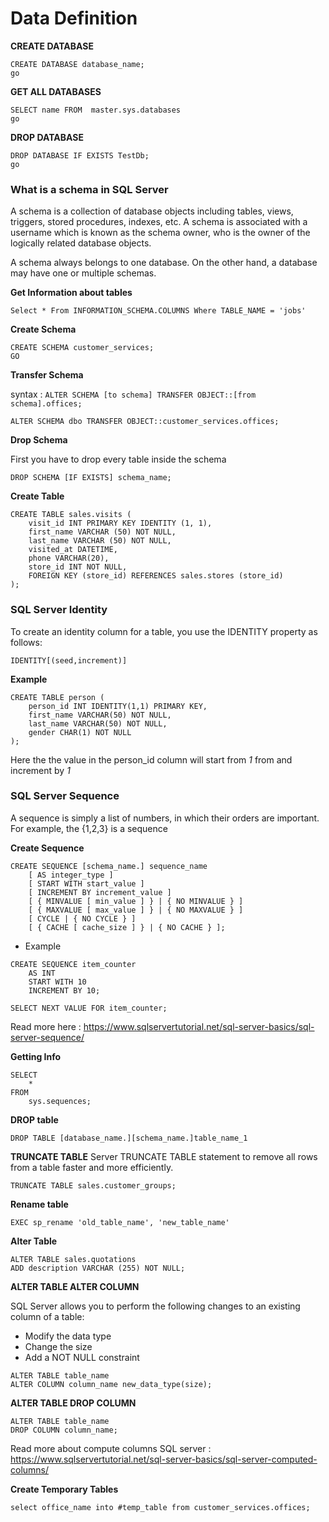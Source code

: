# Data Definition

**CREATE DATABASE**

```
CREATE DATABASE database_name;
go
```

**GET ALL DATABASES**

```
SELECT name FROM  master.sys.databases
go
```

**DROP DATABASE**

```
DROP DATABASE IF EXISTS TestDb;
go
```

### What is a schema in SQL Server

A schema is a collection of database objects including tables, views, triggers, stored procedures, indexes, etc. A schema is associated with a username which is known as the schema owner, who is the owner of the logically related database objects.

A schema always belongs to one database. On the other hand, a database may have one or multiple schemas.

**Get Information about tables**
```
Select * From INFORMATION_SCHEMA.COLUMNS Where TABLE_NAME = 'jobs'
```

**Create Schema**

```
CREATE SCHEMA customer_services;
GO 
```

**Transfer Schema**

syntax : `ALTER SCHEMA [to schema] TRANSFER OBJECT::[from schema].offices;`

``` 
ALTER SCHEMA dbo TRANSFER OBJECT::customer_services.offices;
```

**Drop Schema**

First you have to drop every table inside the schema

```
DROP SCHEMA [IF EXISTS] schema_name;
```

**Create Table**
```
CREATE TABLE sales.visits (
    visit_id INT PRIMARY KEY IDENTITY (1, 1),
    first_name VARCHAR (50) NOT NULL,
    last_name VARCHAR (50) NOT NULL,
    visited_at DATETIME,
    phone VARCHAR(20),
    store_id INT NOT NULL,
    FOREIGN KEY (store_id) REFERENCES sales.stores (store_id)
);
```

### SQL Server Identity

To create an identity column for a table, you use the IDENTITY property as follows:
```
IDENTITY[(seed,increment)]
```

**Example**

```
CREATE TABLE person (
    person_id INT IDENTITY(1,1) PRIMARY KEY,
    first_name VARCHAR(50) NOT NULL,
    last_name VARCHAR(50) NOT NULL,
    gender CHAR(1) NOT NULL
);
```

Here the the value in the person_id column will start from *1* from and increment by *1*

### SQL Server Sequence

A sequence is simply a list of numbers, in which their orders are important. For example, the {1,2,3} is a sequence 

**Create Sequence**
```
CREATE SEQUENCE [schema_name.] sequence_name  
    [ AS integer_type ]  
    [ START WITH start_value ]  
    [ INCREMENT BY increment_value ]  
    [ { MINVALUE [ min_value ] } | { NO MINVALUE } ]  
    [ { MAXVALUE [ max_value ] } | { NO MAXVALUE } ]  
    [ CYCLE | { NO CYCLE } ]  
    [ { CACHE [ cache_size ] } | { NO CACHE } ];
```

- Example

```
CREATE SEQUENCE item_counter
    AS INT
    START WITH 10
    INCREMENT BY 10;

SELECT NEXT VALUE FOR item_counter;
```

Read more here : https://www.sqlservertutorial.net/sql-server-basics/sql-server-sequence/

**Getting Info**
```
SELECT 
    * 
FROM 
    sys.sequences;
```

**DROP table**
```
DROP TABLE [database_name.][schema_name.]table_name_1
```

**TRUNCATE TABLE**
Server TRUNCATE TABLE statement to remove all rows from a table faster and more efficiently.
```
TRUNCATE TABLE sales.customer_groups;
```

**Rename table**
```
EXEC sp_rename 'old_table_name', 'new_table_name'
```

**Alter Table**
```
ALTER TABLE sales.quotations 
ADD description VARCHAR (255) NOT NULL;
```

**ALTER TABLE ALTER COLUMN**

SQL Server allows you to perform the following changes to an existing column of a table:

- Modify the data type
- Change the size
- Add a NOT NULL constraint

```
ALTER TABLE table_name 
ALTER COLUMN column_name new_data_type(size);
```

**ALTER TABLE DROP COLUMN**
```
ALTER TABLE table_name
DROP COLUMN column_name;
```

Read more about compute columns SQL server : https://www.sqlservertutorial.net/sql-server-basics/sql-server-computed-columns/

**Create Temporary Tables**

```
select office_name into #temp_table from customer_services.offices;
```